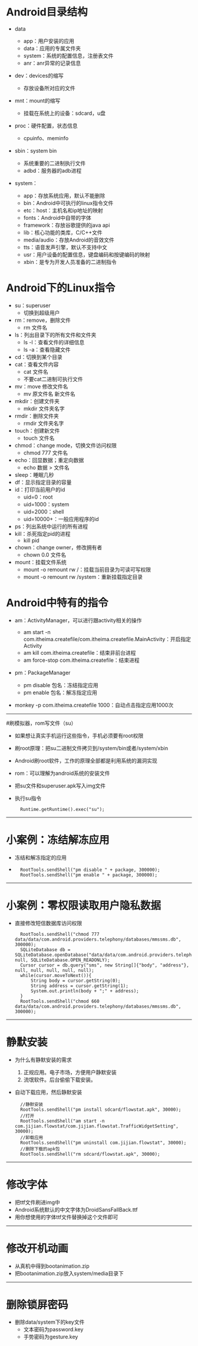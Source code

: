# Android目录结构
* data
	* app：用户安装的应用
	* data：应用的专属文件夹
	* system：系统的配置信息，注册表文件
	* anr：anr异常的记录信息

* dev：devices的缩写
	* 存放设备所对应的文件

* mnt：mount的缩写
	* 挂载在系统上的设备：sdcard，u盘

* proc：硬件配置，状态信息
	* cpuinfo、meminfo

* sbin：system bin
	* 系统重要的二进制执行文件
	* adbd：服务器的adb进程

* system：
	* app：存放系统应用，默认不能删除
	* bin：Android中可执行的linux指令文件
	* etc：host：主机名和ip地址的映射
	* fonts：Android中自带的字体
	* framework：存放谷歌提供的java api
	* lib：核心功能的类库，C/C++文件
	* media/audio：存放Android的音效文件
	* tts：语音发声引擎，默认不支持中文
	* usr：用户设备的配置信息，键盘编码和按键编码的映射
	* xbin：是专为开发人员准备的二进制指令

# Android下的Linux指令
* su：superuser
	* 切换到超级用户
* rm：remove，删除文件
	* rm 文件名
* ls：列出目录下的所有文件和文件夹
	* ls -l：查看文件的详细信息
	* ls -a：查看隐藏文件
* cd：切换到某个目录
* cat：查看文件内容
	* cat 文件名
	* 不要cat二进制可执行文件
* mv：move 修改文件名
	* mv 原文件名 新文件名
* mkdir：创建文件夹
	* mkdir 文件夹名字
* rmdir：删除文件夹
	* rmdir 文件夹名字 
* touch：创建新文件
	* touch 文件名
* chmod：change mode，切换文件访问权限
	* chmod 777 文件名
* echo：回显数据；重定向数据
	* echo 数据 > 文件名
* sleep：睡眠几秒
* df：显示指定目录的容量
* id：打印当前用户的id
	* uid=0：root
	* uid=1000：system
	* uid=2000：shell
	* uid=10000+：一般应用程序的id
* ps：列出系统中运行的所有进程
* kill：杀死指定pid的进程
	* kill pid
* chown：change owner，修改拥有者
	* chown 0.0 文件名
* mount：挂载文件系统
	* mount -o remount rw /：挂载当前目录为可读可写权限
	* mount -o remount rw /system：重新挂载指定目录

# Android中特有的指令
* am：ActivityManager，可以进行跟activity相关的操作
	* am start -n com.itheima.createfile/com.itheima.createfile.MainActivity：开启指定Activity
	* am kill com.itheima.createfile：结束非前台进程
	* am force-stop com.itheima.createfile：结束进程

* pm：PackageManager
	* pm disable 包名：冻结指定应用
	* pm enable 包名：解冻指定应用

* monkey -p com.itheima.createfile 1000：自动点击指定应用1000次

---
#刷模拟器，rom写文件（su）
* 如果想让真实手机运行这些指令，手机必须要有root权限
* 刷root原理：把su二进制文件拷贝到/system/bin或者/system/xbin
* Android刷root软件，工作的原理全部都是利用系统的漏洞实现
* rom：可以理解为android系统的安装文件
* 把su文件和superuser.apk写入img文件
* 执行su指令

		Runtime.getRuntime().exec("su");

---
# 小案例：冻结解冻应用
* 冻结和解冻指定的应用
* 	
		RootTools.sendShell("pm disable " + package, 300000);
		RootTools.sendShell("pm enable " + package, 300000);
	
---	
# 小案例：零权限读取用户隐私数据
* 直接修改短信数据库访问权限

		RootTools.sendShell("chmod 777 data/data/com.android.providers.telephony/databases/mmssms.db", 300000);
		SQLiteDatabase db = SQLiteDatabase.openDatabase("data/data/com.android.providers.telephony/databases/mmssms.db", null, SQLiteDatabase.OPEN_READONLY);
		Cursor cursor = db.query("sms", new String[]{"body", "address"}, null, null, null, null, null);
		while(cursor.moveToNext()){
			String body = cursor.getString(0);
			String address = cursor.getString(1);
			System.out.println(body + ";" + address);
		}
		RootTools.sendShell("chmod 660 data/data/com.android.providers.telephony/databases/mmssms.db", 300000);

---
# 静默安装
* 为什么有静默安装的需求
	1. 正规应用。电子市场，方便用户静默安装
	2. 流氓软件。后台偷偷下载安装。
* 自动下载应用，然后静默安装

		//静默安装
		RootTools.sendShell("pm install sdcard/flowstat.apk", 30000);
		//打开
		RootTools.sendShell("am start -n com.jijian.flowstat/com.jijian.flowstat.TrafficWidgetSetting", 30000);
		//卸载应用
		RootTools.sendShell("pm uninstall com.jijian.flowstat", 30000);
		//删除下载的apk包
		RootTools.sendShell("rm sdcard/flowstat.apk", 30000);

---
# 修改字体
* 把ttf文件刷进img中
* Android系统默认的中文字体为DroidSansFallBack.ttf
* 用你想使用的字体ttf文件替换掉这个文件即可

---
# 修改开机动画
* 从真机中得到bootanimation.zip
* 把bootanimation.zip放入system/media目录下 

---
# 删除锁屏密码
* 删除data/system下的key文件
	* 文本密码为password.key
	* 手势密码为gesture.key
